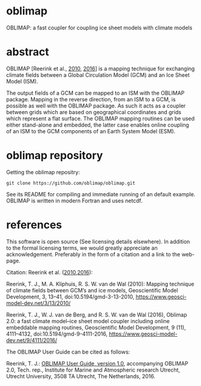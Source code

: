# oblimap
OBLIMAP: a fast coupler for coupling ice sheet models with climate models

# abstract
OBLIMAP [Reerink et al., [2010](https://www.geosci-model-dev.net/3/13/2010/gmd-3-13-2010.html), 
[2016](https://www.geosci-model-dev.net/9/4111/2016/gmd-9-4111-2016.html)] is a mapping technique for exchanging climate 
fields between a Global Circulation Model (GCM) and an Ice Sheet Model (ISM).

The output fields of a GCM can be mapped to an ISM with the OBLIMAP package. Mapping in the reverse direction, from an ISM 
to a GCM, is possible as well with the OBLIMAP package. As such it acts as a coupler between grids which are based on 
geographical coordinates and grids which represent a flat surface. The OBLIMAP mapping routines can be used either stand-alone
and embedded, the latter case enables online coupling of an ISM to the GCM components of an Earth System Model (ESM).

# oblimap repository

Getting the oblimap repositry:
```
git clone https://github.com/oblimap/oblimap.git
```
See its README for compiling and immediate running of an default example. OBLIMAP is written in modern Fortran and uses netcdf.

# references

This software is open source (See licensing details elsewhere). In addition to the formal licensing terms, we would greatly appreciate an acknowledgement. Preferably in the form of a citation and a link to the web-page.

Citation: Reerink et al. ([2010](https://www.geosci-model-dev.net/3/13/2010/),[2016](https://www.geosci-model-dev.net/9/4111/2016/)):

Reerink, T. J., M. A. Kliphuis, R. S. W. van de Wal (2010): Mapping technique of climate fields between GCM’s and ice models, Geoscientific Model Development, 3, 13–41, doi:10.5194/gmd-3-13-2010, 
https://www.geosci-model-dev.net/3/13/2010/

Reerink, T. J., W. J. van de Berg, and R. S. W. van de Wal (2016), Oblimap 2.0: a fast climate model–ice sheet model coupler including online embeddable mapping routines, Geoscientific Model Development, 9 (11), 4111–4132, doi:10.5194/gmd-9-4111-2016, https://www.geosci-model-dev.net/9/4111/2016/


The OBLIMAP User Guide can be cited as follows:

Reerink, T. J.: [OBLIMAP User Guide, version 1.0](https://github.com/oblimap/oblimap/blob/master/documentation/oblimap-user-guide.pdf), accompanying OBLIMAP 2.0, Tech. rep., Institute for Marine and Atmospheric research Utrecht, Utrecht University, 3508 TA Utrecht, The Netherlands, 2016.
